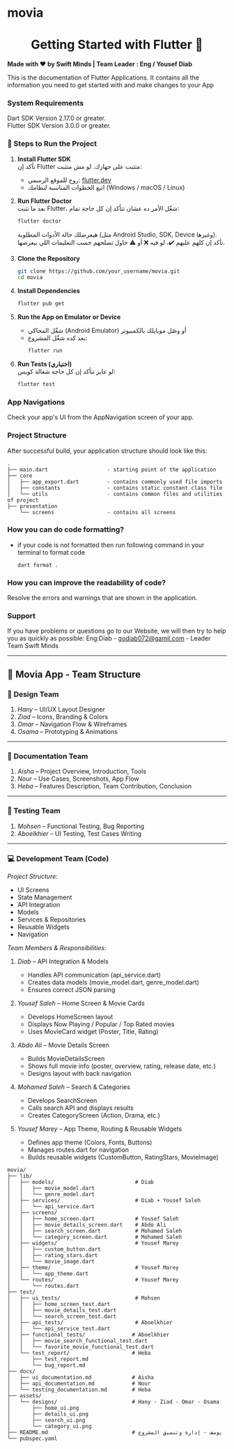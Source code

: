 # movia

<div>
  <h1 align="center">Getting Started with Flutter 🚀 </h1>
  <strong>
    Made with ❤️ by Swift Minds | Team Leader  : Eng / Yousef Diab
  </strong>
  <p>
    This is the documentation of Flutter Applications.
    It contains all the information you need to get started with
    and make changes to your App
  </p>
</div>

### System Requirements

Dart SDK Version 2.17.0 or greater.  
Flutter SDK Version 3.0.0 or greater.

### 🚀 Steps to Run the Project

1. **Install Flutter SDK**  
   تأكد إن Flutter متثبت على جهازك. لو مش متثبت:
   - روح للموقع الرسمي: [flutter.dev](https://flutter.dev/docs/get-started/install)
   - اتبع الخطوات المناسبة لنظامك (Windows / macOS / Linux)

2. **Run Flutter Doctor**  
   بعد ما تثبت Flutter، شغّل الأمر ده عشان تتأكد إن كل حاجة تمام:
   ```bash
   flutter doctor
   ```
   هيعرضلك حالة الأدوات المطلوبة (مثل Android Studio, SDK, Device وغيرها). تأكد إن كلهم عليهم ✔️، لو فيه ❌ أو ⚠️ حاول تصلحهم حسب التعليمات اللي بيعرضها.

3. **Clone the Repository**  
   ```bash
   git clone https://github.com/your_username/movia.git
   cd movia
   ```

4. **Install Dependencies**  
   ```bash
   flutter pub get
   ```

5. **Run the App on Emulator or Device**  
   - شغّل المحاكي (Android Emulator) أو وصّل موبايلك بالكمبيوتر  
   - بعد كده شغّل المشروع:
     ```bash
     flutter run
     ```

6. **Run Tests (اختياري)**  
   لو عايز تتأكد إن كل حاجة شغالة كويس:
   ```bash
   flutter test
   ```

### App Navigations

Check your app's UI from the AppNavigation screen of your app.

### Project Structure
After successful build, your application structure should look like this:
    
```
.
├── main.dart                   - starting point of the application
├── core
│   ├── app_export.dart         - contains commonly used file imports                
│   ├── constants               - contains static constant class file
│   └── utils                   - contains common files and utilities of project
├── presentation               
    └── screens                 - contains all screens
```

### How you can do code formatting?

- if your code is not formatted then run following command in your terminal to format code
  ```
  dart format .
  ```

### How you can improve the readability of code?

Resolve the errors and warnings that are shown in the application.

### Support

If you have problems or questions go to our Website, we will then try to help you as quickly as possible: Eng:Diab -  godiab072@gamil.com - Leader Team Swift Minds

---

## 📱 Movia App - Team Structure

### 🎨 Design Team
1. *Hany* – UI/UX Layout Designer  
2. *Ziad* – Icons, Branding & Colors  
3. *Omar* – Navigation Flow & Wireframes  
4. *Osama* – Prototyping & Animations  

---

### 📄 Documentation Team
1. *Aisha* – Project Overview, Introduction, Tools  
2. *Nour* – Use Cases, Screenshots, App Flow  
3. *Heba* – Features Description, Team Contribution, Conclusion  

---

### 🧪 Testing Team
1. *Mohsen* – Functional Testing, Bug Reporting  
2. *Aboelkhier* – UI Testing, Test Cases Writing  

---

### 💻 Development Team (Code)

*Project Structure:*
- UI Screens
- State Management
- API Integration
- Models
- Services & Repositories
- Reusable Widgets
- Navigation

*Team Members & Responsibilities:*

1. *Diab* – API Integration & Models  
   - Handles API communication (api_service.dart)  
   - Creates data models (movie_model.dart, genre_model.dart)  
   - Ensures correct JSON parsing  

2. *Yousef Saleh* – Home Screen & Movie Cards  
   - Develops HomeScreen layout  
   - Displays Now Playing / Popular / Top Rated movies  
   - Uses MovieCard widget (Poster, Title, Rating)  

3. *Abdo Ali* – Movie Details Screen  
   - Builds MovieDetailsScreen  
   - Shows full movie info (poster, overview, rating, release date, etc.)  
   - Designs layout with back navigation  

4. *Mohamed Saleh* – Search & Categories  
   - Develops SearchScreen  
   - Calls search API and displays results  
   - Creates CategoryScreen (Action, Drama, etc.)  

5. *Yousef Marey* – App Theme, Routing & Reusable Widgets  
   - Defines app theme (Colors, Fonts, Buttons)  
   - Manages routes.dart for navigation  
   - Builds reusable widgets (CustomButton, RatingStars, MovieImage)

```   
movia/
├── lib/
│   ├── models/                          # Diab
│   │   ├── movie_model.dart
│   │   └── genre_model.dart
│   ├── services/                        # Diab + Yousef Saleh
│   │   └── api_service.dart
│   ├── screens/
│   │   ├── home_screen.dart             # Yousef Saleh
│   │   ├── movie_details_screen.dart    # Abdo Ali
│   │   ├── search_screen.dart           # Mohamed Saleh
│   │   └── category_screen.dart         # Mohamed Saleh
│   ├── widgets/                         # Yousef Marey
│   │   ├── custom_button.dart
│   │   ├── rating_stars.dart
│   │   └── movie_image.dart
│   ├── theme/                           # Yousef Marey
│   │   └── app_theme.dart
│   └── routes/                          # Yousef Marey
│       └── routes.dart
├── test/
│   ├── ui_tests/                        # Mohsen
│   │   ├── home_screen_test.dart
│   │   ├── movie_details_test.dart
│   │   └── search_screen_test.dart
│   ├── api_tests/                       # Aboelkhier
│   │   └── api_service_test.dart
│   ├── functional_tests/               # Aboelkhier
│   │   ├── movie_search_functional_test.dart
│   │   └── favorite_movie_functional_test.dart
│   └── test_report/                    # Heba
│       ├── test_report.md
│       └── bug_report.md
├── docs/
│   ├── ui_documentation.md             # Aisha
│   ├── api_documentation.md            # Nour
│   └── testing_documentation.md        # Heba
├── assets/
│   └── designs/                        # Hany - Ziad - Omar - Osama
│       ├── home_ui.png
│       ├── details_ui.png
│       ├── search_ui.png
│       └── category_ui.png
├── README.md                           # يوسف - إدارة وتنسيق المشروع
└── pubspec.yaml
```

